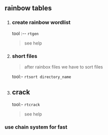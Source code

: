 ## rainbow tables

1. ### create rainbow wordlist
   tool :-- 
    `rtgen`
	> see help
2. ### short files

    > after rainbox files we have to sort files

    tool:-
	`rtsort directory_name`
	
3. ## crack
   tool:-
   `rtcrack`
   > see help


### use chain system for fast 
   
   